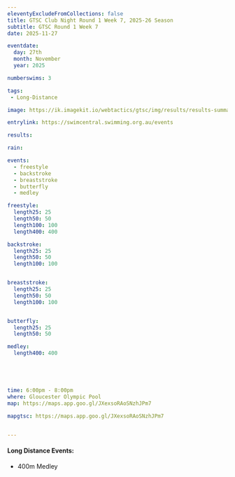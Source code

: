 ```yaml
---
eleventyExcludeFromCollections: false
title: GTSC Club Night Round 1 Week 7, 2025-26 Season
subtitle: GTSC Round 1 Week 7
date: 2025-11-27

eventdate:
  day: 27th
  month: November
  year: 2025

numberswims: 3

tags:
 - Long-Distance

image: https://ik.imagekit.io/webtactics/gtsc/img/results/results-summary-7.jpg

entrylink: https://swimcentral.swimming.org.au/events

results: 

rain: 

events:
  - freestyle
  - backstroke
  - breaststroke
  - butterfly
  - medley

freestyle:
  length25: 25
  length50: 50
  length100: 100
  length400: 400

backstroke:
  length25: 25
  length50: 50
  length100: 100


breaststroke:
  length25: 25
  length50: 50
  length100: 100


butterfly:
  length25: 25
  length50: 50

medley:
  length400: 400





time: 6:00pm - 8:00pm
where: Gloucester Olympic Pool
map: https://maps.app.goo.gl/JXexsoRAoSNzhJPm7

mapgtsc: https://maps.app.goo.gl/JXexsoRAoSNzhJPm7


---
```

<h4>Long Distance Events:</h4>
<ul>
<li>400m Medley</li>
</ul>
<div class="tworemdotteddivider"></div>